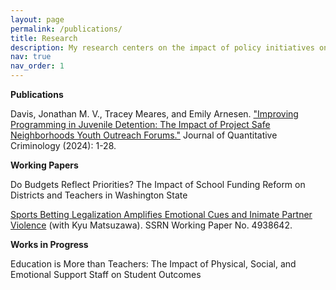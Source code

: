 ```yaml
---
layout: page
permalink: /publications/
title: Research
description: My research centers on the impact of policy initiatives on education, focusing on both the teacher labor market and student educational outcomes. I investigate how these policies influence teacher retention, mobility, and training, as well as their broader implications for student success and educational equity. Additionally, I study the negative externalities generated by the legalization of sports betting, exploring how this policy change affects societal outcomes, including potential increases in intimate partner violence. Through this work, I aim to contribute to more informed and equitable policy decisions in education and related fields.
nav: true
nav_order: 1
---
```


**Publications**

Davis, Jonathan M. V., Tracey Meares, and Emily Arnesen. ["Improving Programming in Juvenile Detention: The Impact of Project Safe Neighborhoods Youth Outreach Forums."](https://link.springer.com/article/10.1007/s10940-024-09584-5) Journal of Quantitative Criminology (2024): 1-28.


**Working Papers**

Do Budgets Reflect Priorities? The Impact of School Funding Reform on Districts and Teachers in Washington State  

[Sports Betting Legalization Amplifies Emotional Cues and Inimate Partner Violence](https://papers.ssrn.com/sol3/papers.cfm?abstract_id=4938642) (with Kyu Matsuzawa). SSRN Working Paper No. 4938642.

**Works in Progress**

Education is More than Teachers: The Impact of Physical, Social, and Emotional Support Staff on Student Outcomes

